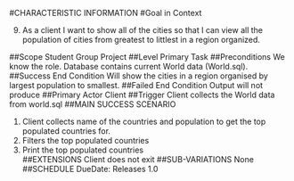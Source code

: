 #CHARACTERISTIC INFORMATION
#Goal in Context

9. As a client I want to show all of the cities so that I can view all the population of cities from greatest to littlest in a region organized.  

##Scope
Student Group Project
##Level
Primary Task 
##Preconditions
We know the role. Database contains current World data (World.sql).
##Success End Condition
Will show the  cities in a region organised by largest population to smallest.
##Failed End Condition
Output will not produce 
##Primary Actor
Client 
##Trigger
 Client collects the World data from world.sql 
##MAIN SUCCESS SCENARIO
 1. Client collects name of the countries and population to get the top populated countries for.
 2. Filters the top populated countries 
 3. Print the top populated countries   
##EXTENSIONS
Client does not exit
##SUB-VARIATIONS
None 
##SCHEDULE
DueDate: Releases 1.0 
